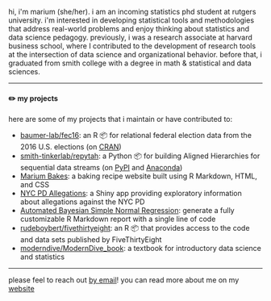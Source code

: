hi, i'm marium (she/her). i am an incoming statistics phd student at rutgers university. i'm interested in developing statistical tools and methodologies that address real-world problems and enjoy thinking about statistics and data science pedagogy. previously, i was a research associate at harvard business school, where I contributed to the development of research tools at the intersection of data science and organizational behavior. before that, i graduated from smith college with a degree in math & statistical and data sciences.

-----------

#### ✏️ my projects

here are some of my projects that i maintain or have contributed to:

- [baumer-lab/fec16](https://github.com/baumer-lab/fec16): an R 📦 for relational federal election data from the 2016 U.S. elections (on [CRAN](https://CRAN.R-project.org/package=fec16))
- [smith-tinkerlab/repytah](https://github.com/smith-tinkerlab/repytah): a Python 📦 for building Aligned Hierarchies for sequential data streams (on [PyPI](https://pypi.org/project/repytah/) and [Anaconda](https://anaconda.org/conda-forge/repytah))
- [Marium Bakes](https://mariumtapal.github.io/marium-bakes/): a baking recipe website built using R Markdown, HTML, and CSS
- [NYC PD Allegations](https://github.com/mariumtapal/sds235-final-project): a Shiny app providing exploratory information about allegations against the NYC PD
- [Automated Bayesian Simple Normal Regression](https://github.com/mariumtapal/bayes-regression-report): generate a fully customizable R Markdown report with a single line of code
- [rudeboybert/fivethirtyeight](https://github.com/rudeboybert/fivethirtyeight): an R 📦 that provides access to the code and data sets published by FiveThirtyEight
- [moderndive/ModernDive_book](https://github.com/moderndive/ModernDive_book): a textbook for introductory data science and statistics

-----------

please feel to reach out [by email](mailto:mariumtapal@gmail.com)! you can read more about me on my [website](https://www.mariumtapal.com)
